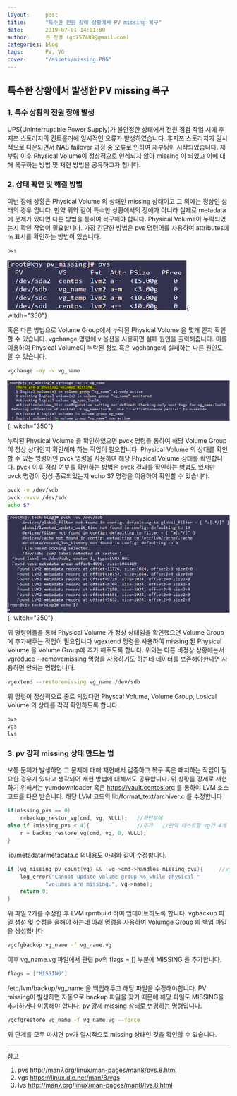 ```yaml
---
layout:     post
title:      "특수한 전원 장애 상황에서 PV missing 복구"
date:       2019-07-01 14:01:00
author:     권 진영 (gc757489@gmail.com)
categories: blog
tags:       PV, VG
cover:      "/assets/missing.PNG"
---
```


## 특수한 상황에서 발생한 PV missing 복구

### 1. 특수 상황의 전원 장애 발생
UPS(Uninterruptible Power Supply)가 불안정한 상태에서 전원 점검 작업 시에 후지쯔 스토리지의 컨트롤러에 일시적인 오류가 발생하였습니다.
후지쯔 스토리지가 일시적으로 다운되면서 NAS failover 과정 중 오류로 인하여 재부팅이 시작되었습니다.
재부팅 이후 Physical Volume이 정상적으로 인식되지 않아 missing 이 되었고 이에 대해 복구하는 방법 및 재현 방법을 공유하고자 합니다.

### 2. 상태 확인 및 해결 방법
이번 장애 상황은 Physical Volume 의 상태만 missing 상태이고 그 외에는 정상인 상태의 경우 입니다.
만약 위와 같이 특수한 상황에서의 장애가 아니라 실제로 metadata에 문제가 있다면 다른 방법을 통하여 복구해야 합니다.
Physical Volume이 누락되었는지 확인 작업이 필요합니다. 가장 간단한 방법은 pvs 명령어를 사용하여 attributes에 m 표시를 확인하는 방법이 있습니다.
```bash
pvs
```

![Alt text](/assets/pv_missing.PNG){: witdh="350"}

혹은 다른 방법으로 Volume Group에서 누락된 Physical Volume 을 몇개 인지 확인할 수 있습니다.
vgchange 명령에 v 옵션을 사용하면 실패 원인을 출력해줍니다. 이를 이용하여 Physical Volume이 누락된 정보 혹은 vgchange에 실패하는 다른 원인도 알 수 있습니다. 
```bash
vgchange -ay -v vg_name
```

![Alt text](/assets/vgchange_ay_v.PNG){: witdh="350"}

누락된 Physical Volume 을 확인하였으면 pvck 명령을 통하여 해당 Volume Group 이 정상 상태인지 확인해야 하는 작업이 필요합니다.
Physical Volume 의 상태를 확인할 수 있는 명령어인 pvck 명령을 사용하여 해당 Physical Volume 상태를 확인합니다.
pvck 이후 정상 여부를 확인하는 방법은 pvck 결과를 확인하는 방법도 있지만 pvck 명령이 정상 종료되었는지 echo $? 명령을 이용하여 확인할 수 있습니다.
```bash
pvck -v /dev/sdb
pvck -vvvv /dev/sdc
echo $?
```

![Alt text](/assets/pvck_echo.PNG){: witdh="350"}

위 명령어들을 통해 Physical Volume 가 정상 상태임을 확인했으면 Volume Group 에 추가해주는 작업이 필요합니다
vgextend 명령을 사용하여 missing 된 Physical Volume 을 Volume Group에 추가 해주도록 합니다.
위와는 다른 비정상 상황에는서 vgreduce --removemissing 명령을 사용하기도 하는데 데이터를 보존해야한다면 사용하면 안되는 명령입니다.
```bash
vgextend --restoremissing vg_name /dev/sdb
```

위 명령이 정상적으로 종료 되었다면 Physcal Volume, Volume Group, Losical Volume 의 상태를 각각 확인하도록 합니다.
```bash
pvs
vgs
lvs
```

### 3. pv 강제 missing 상태 만드는 법
보통 문제가 발생하면 그 문제에 대해 재현해서 검증하고 복구 혹은 패치하는 작업이 필요한 경우가 있다고 생각되어
재현 방법에 대해서도 공유합니다.
위 상황을 강제로 재현하기 위해서는 yumdownloader 혹은 https://vault.centos.org 를 통하여 LVM 소스코드를 다운 받습니다.
해당 LVM 코드의 lib/format_text/archiver.c 를 수정합니다
```c
if(missing_pvs == 0)
    r=backup_restor_vg(cmd, vg, NULL);   //하단부에
else if (missing_pvs < 4){               //추가   //만약 테스트할 vg가 4개 이상이라면 수정이 필요합니다.
    r = backup_restore_vg(cmd, vg, 0, NULL);
}
```

lib/metadata/metadata.c 의내용도 아래와 같이 수정합니다. 
```c
if (vg_missing_pv_count(vg) && !vg->cmd->handles_missing_pvs){     //vg->cmd->handles_missing_pvs 앞부분에 !를 추가합니다.
    log_error("Cannot update volume group %s while physical " 
            "volumes are missing.", vg->name);
    return 0;
}
```

위 파일 2개를 수정한 후 LVM rpmbuild 하여 업데이트하도록 합니다.
vgbackup 파일 생성 및 수정을 을해야 하는데 아래 명령을 사용하여 Volumge Group 의 백업 파일을 생성합니다
```bash
vgcfgbackup vg_name -f vg_name.vg
```

이후 vg_name.vg 파일에서 관련 pv의 flags = [] 부분에 MISSING 을 추가합니다.
```c
flags = ["MISSING"]
```

/etc/lvm/backup/vg_name 을 백업해두고 해당 파일을 수정해야합니다.
PV missing이 발생하면 자동으로 backup 파일을 찾기 때문에 해당 파일도 MISSING을 추가하거나 이동해야 합니다.
pv 강제 missing 상태로 변경하는 명령입니다.
```bash
vgcfgrestore vg_name -f vg_name.vg --force 
```

위 단계를 모두 마치면 pv가 일시적으로 missing 상태인 것을 확인할 수 있습니다.
- - -
참고
1. pvs http://man7.org/linux/man-pages/man8/pvs.8.html
2. vgs https://linux.die.net/man/8/vgs
3. lvs http://man7.org/linux/man-pages/man8/lvs.8.html
